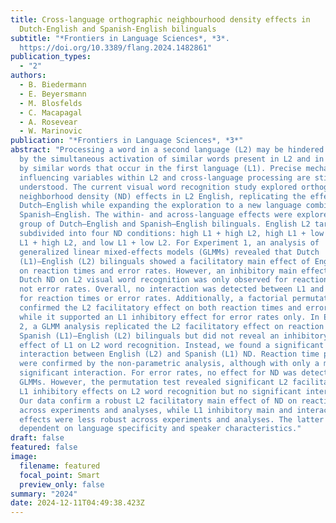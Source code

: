 ```yaml
---
title: Cross-language orthographic neighbourhood density effects in
  Dutch-English and Spanish-English bilinguals
subtitle: "*Frontiers in Language Sciences*, *3*.
  https://doi.org/10.3389/flang.2024.1482861"
publication_types:
  - "2"
authors:
  - B. Biedermann
  - E. Beyersmann
  - M. Blosfelds
  - C. Macapagal
  - A. Rosevear
  - W. Marinovic
publication: "*Frontiers in Language Sciences*, *3*"
abstract: "Processing a word in a second language (L2) may be hindered or helped
  by the simultaneous activation of similar words present in L2 and in addition
  by similar words that occur in the first language (L1). Precise mechanisms for
  influencing variables within L2 and cross-language processing are still little
  understood. The current visual word recognition study explored orthographic
  neighborhood density (ND) effects in L2 English, replicating the effects for
  Dutch–English while expanding the exploration to a new language combination,
  Spanish–English. The within- and across-language effects were explored in a
  group of Dutch–English and Spanish–English bilinguals. English L2 targets were
  subdivided into four ND conditions: high L1 + high L2, high L1 + low L2, low
  L1 + high L2, and low L1 + low L2. For Experiment 1, an analysis of
  generalized linear mixed-effects models (GLMMs) revealed that Dutch
  (L1)–English (L2) bilinguals showed a facilitatory main effect of English ND
  on reaction times and error rates. However, an inhibitory main effect of L1
  Dutch ND on L2 visual word recognition was only observed for reaction times,
  not error rates. Overall, no interaction was detected between L1 and L2 NDs
  for reaction times or error rates. Additionally, a factorial permutation test
  confirmed the L2 facilitatory effect on both reaction times and error rates,
  while it supported an L1 inhibitory effect for error rates only. In Experiment
  2, a GLMM analysis replicated the L2 facilitatory effect on reaction times in
  Spanish (L1)–English (L2) bilinguals but did not reveal an inhibitory main
  effect of L1 on L2 word recognition. Instead, we found a significant
  interaction between English (L2) and Spanish (L1) ND. Reaction time patterns
  were confirmed by the non-parametric analysis, although with only a marginally
  significant interaction. For error rates, no effect for ND was detected using
  GLMMs. However, the permutation test revealed significant L2 facilitatory and
  L1 inhibitory effects on L2 word recognition but no significant interaction.
  Our data confirm a robust L2 facilitatory main effect of ND on reaction times
  across experiments and analyses, while L1 inhibitory main and interaction
  effects were less robust across experiments and analyses. The latter may be
  dependent on language specificity and speaker characteristics."
draft: false
featured: false
image:
  filename: featured
  focal_point: Smart
  preview_only: false
summary: "2024"
date: 2024-12-11T04:49:38.423Z
---
```

